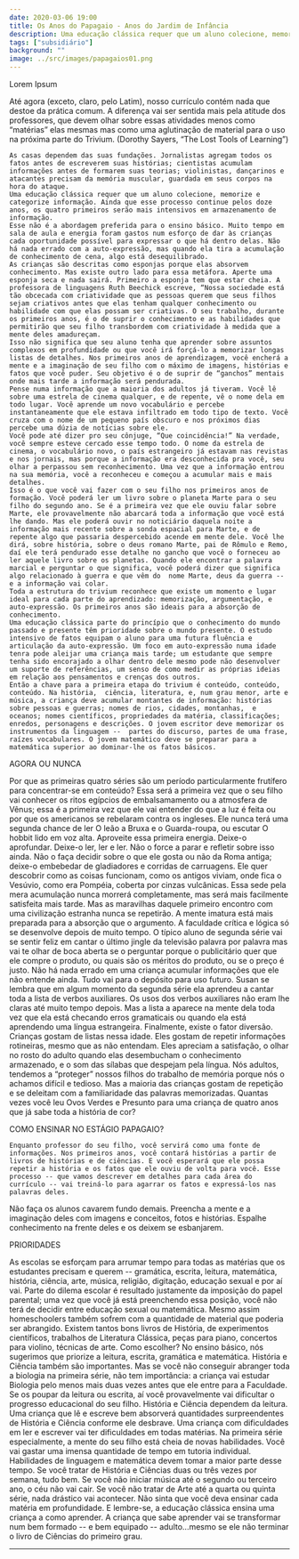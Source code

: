 ```yaml
---
date: 2020-03-06 19:00
title: Os Anos do Papagaio - Anos do Jardim de Infância
description: Uma educação clássica requer que um aluno colecione, memorize e categorize informação.
tags: ["subsidiário"]
background: ""
image: ../src/images/papagaios01.png
---
```


Lorem Ipsum

Até agora (exceto, claro, pelo Latim), nosso currículo contém nada que destoe da prática comum. A diferença vai ser sentida mais pela atitude dos professores, que devem olhar sobre essas atividades menos como “matérias” elas mesmas mas como uma aglutinação de material para o uso na próxima parte do Trivium.
(Dorothy Sayers, “The Lost Tools of Learning”)

    As casas dependem das suas fundações. Jornalistas agregam todos os fatos antes de escreverem suas histórias; cientistas acumulam informações antes de formarem suas teorias; violinistas, dançarinos e atacantes precisam da memória muscular, guardada em seus corpos na hora do ataque.
    Uma educação clássica requer que um aluno colecione, memorize e categorize informação. Ainda que esse processo continue pelos doze anos, os quatro primeiros serão mais intensivos em armazenamento de informação.
    Esse não é a abordagem preferida para o ensino básico. Muito tempo em sala de aula e energia foram gastos num esforço de dar às crianças cada oportunidade possível para expressar o que há dentro delas. Não há nada errado com a auto-expressão, mas quando ela tira a acumulação de conhecimento de cena, algo está desequilibrado.
    As crianças são descritas como esponjas porque elas absorvem conhecimento. Mas existe outro lado para essa metáfora. Aperte uma esponja seca e nada sairá. Primeiro a esponja tem que estar cheia. A professora de linguagens Ruth Beechick escreve, “Nossa sociedade está tão obcecada com criatividade que as pessoas querem que seus filhos sejam criativos antes que elas tenham qualquer conhecimento ou habilidade com que elas possam ser criativas. O seu trabalho, durante os primeiros anos, é o de suprir o conhecimento e as habilidades que permitirão que seu filho transbordem com criatividade à medida que a mente deles amadureçam.
    Isso não significa que seu aluno tenha que aprender sobre assuntos complexos em profundidade ou que você irá forçá-lo a memorizar longas listas de detalhes. Nos primeiros anos de aprendizagem, você encherá a mente e a imaginação de seu filho com o máximo de imagens, histórias e fatos que você puder. Seu objetivo é o de suprir de “ganchos” mentais onde mais tarde a informação será pendurada.
    Pense numa informação que a maioria dos adultos já tiveram. Você lê sobre uma estrela de cinema qualquer, e de repente, vê o nome dela em todo lugar. Você aprende um novo vocabulário e percebe instantaneamente que ele estava infiltrado em todo tipo de texto. Você cruza com o nome de um pequeno país obscuro e nos próximos dias percebe uma dúzia de notícias sobre ele.
    Você pode até dizer pro seu cônjuge, “Que coincidência!” Na verdade, você sempre esteve cercado esse tempo todo. O nome da estrela de cinema, o vocabulário novo, o país estrangeiro já estavam nas revistas e nos jornais, mas porque a informação era desconhecida pra você, seu olhar a perpassou sem reconhecimento. Uma vez que a informação entrou na sua memória, você a reconheceu e começou a acumular mais e mais detalhes.
    Isso é o que você vai fazer com o seu filho nos primeiros anos de formação. Você poderá ler um livro sobre o planeta Marte para o seu filho do segundo ano. Se é a primeira vez que ele ouviu falar sobre Marte, ele provavelmente não abarcará toda a informação que você está lhe dando. Mas ele poderá ouvir no noticiário daquela noite a informação mais recente sobre a sonda espacial para Marte, e de repente algo que passaria despercebido acende em mente dele. Você lhe dirá, sobre história, sobre o deus romano Marte, pai de Rômulo e Remo, daí ele terá pendurado esse detalhe no gancho que você o forneceu ao ler aquele livro sobre os planetas. Quando ele encontrar a palavra marcial e perguntar o que significa, você poderá dizer que significa algo relacionado à guerra e que vêm do  nome Marte, deus da guerra -- e a informação vai colar.
    Toda a estrutura do trivium reconhece que existe um momento e lugar ideal para cada parte do aprendizado: memorização, argumentação, e auto-expressão. Os primeiros anos são ideais para a absorção de conhecimento.
    Uma educação clássica parte do princípio que o conhecimento do mundo passado e presente têm prioridade sobre o mundo presente. O estudo intensivo de fatos equipam o aluno para uma futura fluência e articulação da auto-expressão. Um foco em auto-expressão numa idade tenra pode aleijar uma criança mais tarde; um estudante que sempre tenha sido encorajado a olhar dentro dele mesmo pode não desenvolver um suporte de referências, um senso de como medir as próprias ideias em relação aos pensamentos e crenças dos outros.
    Então a chave para a primeira etapa do trivium é conteúdo, conteúdo, conteúdo. Na história,  ciência, literatura, e, num grau menor, arte e música, a criança deve acumular montantes de informação: histórias sobre pessoas e guerras; nomes de rios, cidades, montanhas,  e oceanos; nomes científicos, propriedades da matéria, classificações; enredos, personagens e descrições. O jovem escritor deve memorizar os instrumentos da linguagem --  partes do discurso, partes de uma frase, raízes vocabulares. O jovem matemático deve se preparar para a matemática superior ao dominar-lhe os fatos básicos.

AGORA OU NUNCA

Por que as primeiras quatro séries são um período particularmente frutífero para concentrar-se em conteúdo?
Essa será a primeira vez que o seu filho vai conhecer os ritos egípcios de embalsamamento ou a atmosfera de Vênus; essa é a primeira vez que ele vai entender do que a luz é feita ou por que os americanos se rebelaram contra os ingleses. Ele nunca terá uma segunda chance de ler O leão a Bruxa e o Guarda-roupa, ou escutar O hobbit lido em voz alta. Aproveite essa primeira energia. Deixe-o aprofundar. Deixe-o ler, ler e ler. Não o force a parar e refletir sobre isso ainda. Não o faça decidir sobre o que ele gosta ou não da Roma antiga; deixe-o embebedar de gladiadores e corridas de carruagens. Ele quer descobrir como as coisas funcionam, como os antigos viviam, onde fica o Vesúvio, como era Pompéia, coberta por cinzas vulcânicas. Essa sede pela mera acumulação nunca morrerá completamente, mas será mais facilmente satisfeita mais tarde. Mas as maravilhas daquele primeiro encontro com uma civilização estranha nunca se repetirão.
A mente imatura está mais preparada para a absorção que o argumento. A faculdade crítica e lógica só se desenvolve depois de muito tempo. O típico aluno de segunda série vai se sentir feliz em cantar o último jingle da televisão palavra por palavra mas vai te olhar de boca aberta se o perguntar porque o publicitário quer que ele compre o produto, ou quais são os méritos do produto, ou se o preço é justo. Não há nada errado em uma criança acumular informações que ele não entende ainda. Tudo vai para o depósito para uso futuro.
Susan se lembra que em algum momento da segunda série ela aprendeu a cantar toda a lista de verbos auxiliares. Os usos dos verbos auxiliares não eram lhe claras até muito tempo depois. Mas a lista a aparece na mente dela toda vez que ela está checando erros gramaticais ou quando ela está aprendendo uma língua estrangeira.
Finalmente, existe o fator diversão. Crianças gostam de listas nessa idade. Eles gostam de repetir informações rotineiras, mesmo que as não entendam. Eles apreciam a satisfação, o olhar no rosto do adulto quando elas desembucham o conhecimento armazenado, e o som das sílabas que despejam pela língua. Nós adultos, tendemos a “proteger” nossos filhos do trabalho de memória porque nós o achamos difícil e tedioso. Mas a maioria das crianças gostam de repetição e se deleitam com a familiaridade das palavras memorizadas. Quantas vezes você leu Ovos Verdes e Presunto para uma criança de quatro anos que já sabe toda a história de cor?

COMO ENSINAR NO ESTÁGIO PAPAGAIO?

    Enquanto professor do seu filho, você servirá como uma fonte de informações. Nos primeiros anos, você contará histórias a partir de livros de histórias e de ciências. E você esperará que ele possa repetir a história e os fatos que ele ouviu de volta para você. Esse processo -- que vamos descrever em detalhes para cada área do currículo -- vai treiná-lo para agarrar os fatos e expressá-los nas palavras deles.

Não faça os alunos cavarem fundo demais. Preencha a mente e a imaginação deles com imagens e conceitos, fotos e histórias. Espalhe conhecimento na frente deles e os deixem se esbanjarem.

PRIORIDADES

As escolas se esforçam para arrumar tempo para todas as matérias que os estudantes precisam e querem -- gramática, escrita, leitura, matemática, história, ciência, arte, música, religião, digitação, educação sexual e por aí vai.
Parte do dilema escolar é resultado justamente da imposição do papel parental; uma vez que você já está preenchendo essa posição, você não terá de decidir entre educação sexual ou matemática. Mesmo assim homeschoolers também sofrem com a quantidade de material que poderia ser abrangido. Existem tantos bons livros de História, de experimentos científicos, trabalhos de Literatura Clássica, peças para piano, concertos para violino, técnicas de arte. Como escolher?
No ensino básico, nós sugerimos que priorize a leitura, escrita, gramática e matemática. História e Ciência também são importantes. Mas se você não conseguir abranger toda a biologia na primeira série, não tem importância: a criança vai estudar Biologia pelo menos mais duas vezes antes que ele entre para a Faculdade. Se os poupar da leitura ou escrita, aí você provavelmente vai dificultar o progresso educacional do seu filho. História e Ciência dependem da leitura. Uma criança que lê e escreve bem absorverá quantidades surpreendentes de História e Ciência conforme ele desbrave. Uma criança com dificuldades em ler e escrever vai ter dificuldades em todas matérias.
Na primeira série especialmente, a mente do seu filho está cheia de novas habilidades. Você vai gastar uma imensa quantidade de tempo em tutoria individual. Habilidades de linguagem e matemática devem tomar a maior parte desse tempo. Se você tratar de História e Ciências duas ou três vezes por semana, tudo bem. Se você não iniciar música até o segundo ou terceiro ano, o céu não vai cair. Se você não tratar de Arte até a quarta ou quinta série, nada drástico vai acontecer. Não sinta que você deva ensinar cada matéria em profundidade.
E lembre-se, a educação clássica ensina uma criança a como aprender. A criança que sabe aprender vai se transformar num bem formado -- e bem equipado -- adulto...mesmo se ele não terminar o livro de Ciências do primeiro grau.

---
